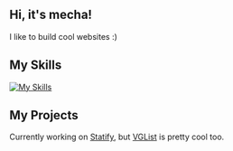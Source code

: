 ## Hi, it's mecha!

I like to build cool websites :)

## My Skills

[![My Skills](https://skillicons.dev/icons?i=ts,js,html,css,react,nextjs,nodejs,mysql,prisma,tailwind,astro,python,java,express,firebase,mongodb)](https://skillicons.dev)

## My Projects

Currently working on [Statify](https://github.com/mechakin/statify), but [VGList](https://vglist.org) is pretty cool too.
